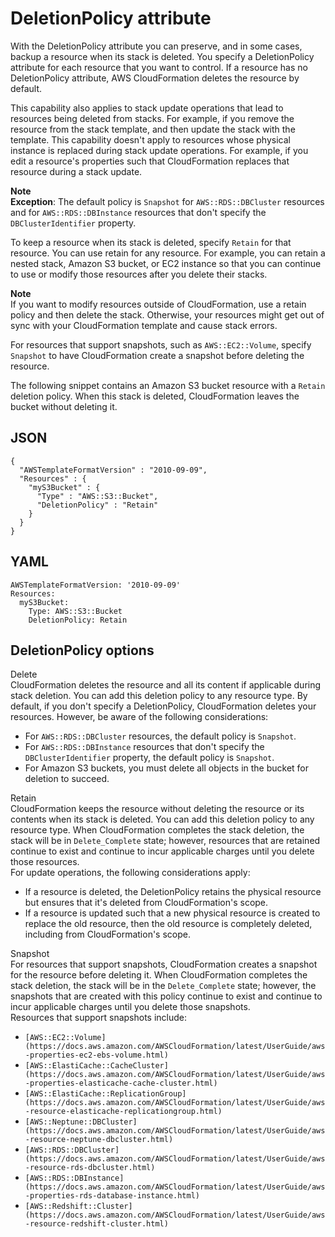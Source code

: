 # DeletionPolicy attribute<a name="aws-attribute-deletionpolicy"></a>

With the DeletionPolicy attribute you can preserve, and in some cases, backup a resource when its stack is deleted\. You specify a DeletionPolicy attribute for each resource that you want to control\. If a resource has no DeletionPolicy attribute, AWS CloudFormation deletes the resource by default\.

This capability also applies to stack update operations that lead to resources being deleted from stacks\. For example, if you remove the resource from the stack template, and then update the stack with the template\. This capability doesn't apply to resources whose physical instance is replaced during stack update operations\. For example, if you edit a resource's properties such that CloudFormation replaces that resource during a stack update\.

**Note**  
**Exception**: The default policy is `Snapshot` for `AWS::RDS::DBCluster` resources and for `AWS::RDS::DBInstance` resources that don't specify the `DBClusterIdentifier` property\.

To keep a resource when its stack is deleted, specify `Retain` for that resource\. You can use retain for any resource\. For example, you can retain a nested stack, Amazon S3 bucket, or EC2 instance so that you can continue to use or modify those resources after you delete their stacks\.

**Note**  
If you want to modify resources outside of CloudFormation, use a retain policy and then delete the stack\. Otherwise, your resources might get out of sync with your CloudFormation template and cause stack errors\.

For resources that support snapshots, such as `AWS::EC2::Volume`, specify `Snapshot` to have CloudFormation create a snapshot before deleting the resource\.

The following snippet contains an Amazon S3 bucket resource with a `Retain` deletion policy\. When this stack is deleted, CloudFormation leaves the bucket without deleting it\.

## JSON<a name="aws-attribute-deletionpolicy-example.json"></a>

```
{
  "AWSTemplateFormatVersion" : "2010-09-09",
  "Resources" : {
    "myS3Bucket" : {
      "Type" : "AWS::S3::Bucket",
      "DeletionPolicy" : "Retain"
    }
  }
}
```

## YAML<a name="aws-attribute-deletionpolicy-example.yaml"></a>

```
AWSTemplateFormatVersion: '2010-09-09'
Resources:
  myS3Bucket:
    Type: AWS::S3::Bucket
    DeletionPolicy: Retain
```

## DeletionPolicy options<a name="aws-attribute-deletionpolicy-options"></a>

Delete  
CloudFormation deletes the resource and all its content if applicable during stack deletion\. You can add this deletion policy to any resource type\. By default, if you don't specify a DeletionPolicy, CloudFormation deletes your resources\. However, be aware of the following considerations:  
+ For `AWS::RDS::DBCluster` resources, the default policy is `Snapshot`\.
+ For `AWS::RDS::DBInstance` resources that don't specify the `DBClusterIdentifier` property, the default policy is `Snapshot`\.
+ For Amazon S3 buckets, you must delete all objects in the bucket for deletion to succeed\.

Retain  
CloudFormation keeps the resource without deleting the resource or its contents when its stack is deleted\. You can add this deletion policy to any resource type\. When CloudFormation completes the stack deletion, the stack will be in `Delete_Complete` state; however, resources that are retained continue to exist and continue to incur applicable charges until you delete those resources\.  
For update operations, the following considerations apply:  
+ If a resource is deleted, the DeletionPolicy retains the physical resource but ensures that it's deleted from CloudFormation's scope\.
+ If a resource is updated such that a new physical resource is created to replace the old resource, then the old resource is completely deleted, including from CloudFormation's scope\.

Snapshot  
For resources that support snapshots, CloudFormation creates a snapshot for the resource before deleting it\. When CloudFormation completes the stack deletion, the stack will be in the `Delete_Complete` state; however, the snapshots that are created with this policy continue to exist and continue to incur applicable charges until you delete those snapshots\.  
Resources that support snapshots include:  
+ `[AWS::EC2::Volume](https://docs.aws.amazon.com/AWSCloudFormation/latest/UserGuide/aws-properties-ec2-ebs-volume.html)`
+ `[AWS::ElastiCache::CacheCluster](https://docs.aws.amazon.com/AWSCloudFormation/latest/UserGuide/aws-properties-elasticache-cache-cluster.html)`
+ `[AWS::ElastiCache::ReplicationGroup](https://docs.aws.amazon.com/AWSCloudFormation/latest/UserGuide/aws-resource-elasticache-replicationgroup.html)`
+ `[AWS::Neptune::DBCluster](https://docs.aws.amazon.com/AWSCloudFormation/latest/UserGuide/aws-resource-neptune-dbcluster.html)`
+ `[AWS::RDS::DBCluster](https://docs.aws.amazon.com/AWSCloudFormation/latest/UserGuide/aws-resource-rds-dbcluster.html)`
+ `[AWS::RDS::DBInstance](https://docs.aws.amazon.com/AWSCloudFormation/latest/UserGuide/aws-properties-rds-database-instance.html)`
+ `[AWS::Redshift::Cluster](https://docs.aws.amazon.com/AWSCloudFormation/latest/UserGuide/aws-resource-redshift-cluster.html)`